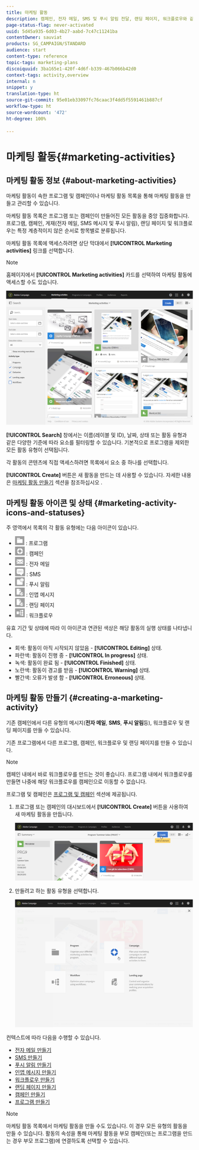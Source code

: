 ```yaml
---
title: 마케팅 활동
description: 캠페인, 전자 메일, SMS 및 푸시 알림 전달, 랜딩 페이지, 워크플로우와 같은 마케팅 활동을 만들고 관리하는 방법을 배웁니다. 손쉽게 새로운 활동을 디자인하고 기존 활동을 편집하며 해당 활동의 상태와 유효성을 확인할 수 있습니다."
page-status-flag: never-activated
uuid: 5d45a935-6d03-4b27-aabd-7c47c11241ba
contentOwner: sauviat
products: SG_CAMPAIGN/STANDARD
audience: start
content-type: reference
topic-tags: marketing-plans
discoiquuid: 3ba165e1-420f-4d6f-b339-467b066b42d0
context-tags: activity,overview
internal: n
snippet: y
translation-type: ht
source-git-commit: 95e01eb33097fc76caac3f4dd5f5591461b887cf
workflow-type: ht
source-wordcount: '472'
ht-degree: 100%

---
```



# 마케팅 활동{#marketing-activities}

## 마케팅 활동 정보 {#about-marketing-activities}

마케팅 활동이 속한 프로그램 및 캠페인이나 마케팅 활동 목록을 통해 마케팅 활동을 만들고 관리할 수 있습니다.

마케팅 활동 목록은 프로그램 또는 캠페인이 만들어진 모든 활동을 중앙 집중화합니다. 프로그램, 캠페인, 게재(전자 메일, SMS 메시지 및 푸시 알림), 랜딩 페이지 및 워크플로우는 특정 계층적이지 않은 순서로 항목별로 분류됩니다.

마케팅 활동 목록에 액세스하려면 상단 막대에서 **[!UICONTROL Marketing activities]** 링크를 선택합니다.

>[!NOTE]
>
>홈페이지에서 **[!UICONTROL Marketing activities]** 카드를 선택하여 마케팅 활동에 액세스할 수도 있습니다.

![](assets/marketing_activities_1.png)

**[!UICONTROL Search]** 창에서는 이름(레이블 및 ID), 날짜, 상태 또는 활동 유형과 같은 다양한 기준에 따라 요소를 필터링할 수 있습니다. 기본적으로 프로그램을 제외한 모든 활동 유형이 선택됩니다.

각 활동의 콘텐츠에 직접 액세스하려면 목록에서 요소 중 하나를 선택합니다.

**[!UICONTROL Create]** 버튼은 새 활동을 만드는 데 사용할 수 있습니다. 자세한 내용은 [마케팅 활동 만들기](#creating-a-marketing-activity) 섹션을 참조하십시오 .

## 마케팅 활동 아이콘 및 상태 {#marketing-activity-icons-and-statuses}

주 영역에서 목록의 각 활동 유형에는 다음 아이콘이 있습니다.

* ![](assets/marketing_program_icon.png) : 프로그램
* ![](assets/marketing_campaign_icon.png) : 캠페인
* ![](assets/marketing_email_icon.png) : 전자 메일
* ![](assets/marketing_sms_icon.png) : SMS
* ![](assets/marketing_push_icon.png) : 푸시 알림
* ![](assets/marketing_lp_icon.png) : 인앱 메시지
* ![](assets/marketing_lp_icon.png) : 랜딩 페이지
* ![](assets/marketing_workflow_icon.png) : 워크플로우

유효 기간 및 상태에 따라 이 아이콘과 연관된 색상은 해당 활동의 실행 상태를 나타냅니다.

* 회색: 활동이 아직 시작되지 않았음 - **[!UICONTROL Editing]** 상태.
* 파란색: 활동이 진행 중 - **[!UICONTROL In progress]** 상태.
* 녹색: 활동이 완료 됨 - **[!UICONTROL Finished]** 상태.
* 노란색: 활동이 경고를 받음 - **[!UICONTROL Warning]** 상태.
* 빨간색: 오류가 발생 함 - **[!UICONTROL Erroneous]** 상태.

## 마케팅 활동 만들기 {#creating-a-marketing-activity}

기존 캠페인에서 다른 유형의 메시지(**전자 메일**, **SMS**, **푸시 알림**&#x200B;등), 워크플로우 및 랜딩 페이지를 만들 수 있습니다.

기존 프로그램에서 다른 프로그램, 캠페인, 워크플로우 및 랜딩 페이지를 만들 수 있습니다.

>[!NOTE]
>
>캠페인 내에서 바로 워크플로우를 만드는 것이 좋습니다. 프로그램 내에서 워크플로우를 만들면 나중에 해당 워크플로우를 캠페인으로 이동할 수 없습니다.

프로그램 및 캠페인은 [프로그램 및 캠페인](../../start/using/programs-and-campaigns.md) 섹션에 제공됩니다.

1. 프로그램 또는 캠페인의 대시보드에서 **[!UICONTROL Create]** 버튼을 사용하여 새 마케팅 활동을 만듭니다.

   ![](assets/marketing_activiy_creation_1.png)

1. 만들려고 하는 활동 유형을 선택합니다.

   ![](assets/marketing_activiy_creation_2.png)

컨텍스트에 따라 다음을 수행할 수 있습니다.

* [전자 메일 만들기](../../channels/using/creating-an-email.md)
* [SMS 만들기](../../channels/using/creating-an-sms-message.md)
* [푸시 알림 만들기](../../channels/using/preparing-and-sending-a-push-notification.md)
* [인앱 메시지 만들기](../../channels/using/about-in-app-messaging.md)
* [워크플로우 만들기](../../automating/using/building-a-workflow.md#creating-a-workflow)
* [랜딩 페이지 만들기](../../channels/using/getting-started-with-landing-pages.md)
* [캠페인 만들기](../../start/using/programs-and-campaigns.md#creating-a-campaign)
* [프로그램 만들기](../../start/using/programs-and-campaigns.md#creating-a-program)

>[!NOTE]
>
>마케팅 활동 목록에서 마케팅 활동을 만들 수도 있습니다. 이 경우 모든 유형의 활동을 만들 수 있습니다. 활동의 속성을 통해 마케팅 활동을 부모 캠페인(또는 프로그램을 만드는 경우 부모 프로그램)에 연결하도록 선택할 수 있습니다.

